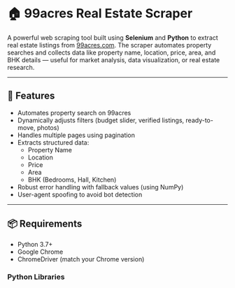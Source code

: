 # 🏠 99acres Real Estate Scraper

A powerful web scraping tool built using **Selenium** and **Python** to extract real estate listings from [99acres.com](https://www.99acres.com). The scraper automates property searches and collects data like property name, location, price, area, and BHK details — useful for market analysis, data visualization, or real estate research.

---

## 🚀 Features

- Automates property search on 99acres
- Dynamically adjusts filters (budget slider, verified listings, ready-to-move, photos)
- Handles multiple pages using pagination
- Extracts structured data:
  - Property Name
  - Location
  - Price
  - Area
  - BHK (Bedrooms, Hall, Kitchen)
- Robust error handling with fallback values (using NumPy)
- User-agent spoofing to avoid bot detection

---

## 📦 Requirements

- Python 3.7+
- Google Chrome
- ChromeDriver (match your Chrome version)

### Python Libraries

